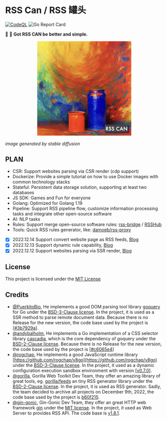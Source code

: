 # RSS Can / RSS 罐头

[![CodeQL](https://github.com/soulteary/RSS-Can/actions/workflows/codeql.yml/badge.svg)](https://github.com/soulteary/RSS-Can/actions/workflows/codeql.yml) ![Go Report Card](https://goreportcard.com/badge/github.com/soulteary/RSS-Can)


📰 🥫 **Got RSS CAN be better and simple.**

<p style="text-align: center;">
  <img src="./assets/images/project.jpg" width="300">
</p>

*image generated by stable diffusion*


## PLAN

- CSR: Support websites parsing via CSR render (cdp support)
- Dockerize: Provide a simple tutorial on how to use Docker images with common technology stacks
- Stateful: Persistent data storage solution, supporting at least two databases
- JS SDK: Games and Fun for everyone
- Golang: Optimized for Golang 1.19
- Pipeline: Support RSS pipeline flow, customize information processing tasks and integrate other open-source software
- AI: NLP tasks
- Rules: Support merge open-source software rules: [rss-bridge](https://github.com/RSS-Bridge/rss-bridge/tree/master/bridges) / [RSSHub](https://github.com/DIYgod/RSSHub/tree/master/lib)
- Tools: Quick RSS rules generator, like: [damoeb/rss-proxy](https://github.com/damoeb/rss-proxy)
- [x] 2022.12.14 Support convert website page as RSS feeds, [Blog](https://soulteary.com/2022/12/14/rsscan-convert-website-information-stream-to-rss-feed-part-3.html)
- [x] 2022.12.13 Support dynamic rule capability, [Blog](https://soulteary.com/2022/12/13/rsscan-make-golang-applications-with-v8-part-2.html)
- [x] 2022.12.12 Support websites parsing via SSR render, [Blog](https://soulteary.com/2022/12/12/rsscan-better-rsshub-service-build-with-golang-part-1.html)

## License

This project is licensed under the [MIT License](https://github.com/soulteary/RSS-Can/blob/main/LICENSE)

## Credits

- [@PuerkitoBio](https://github.com/PuerkitoBio), He implements a good DOM parsing tool library [goquery](https://github.com/PuerkitoBio/goquery) for Go under the [BSD-3-Clause license](https://github.com/PuerkitoBio/goquery/blob/master/LICENSE). In the project, it is used as a SSR method to parse remote document data. Because there is no Release for the new version, the code base used by the project is [[#3b7929a](https://github.com/PuerkitoBio/goquery/commit/3b7929a0d759a20968ba605c56bc3027c30d3527)].
- [@andybalholm](https://github.com/andybalholm), He implements a Go implementation of a CSS selector library [cascadia](https://github.com/andybalholm/cascadia), which is the core dependency of goquery under the [BSD-2-Clause license](https://github.com/andybalholm/cascadia/blob/master/LICENSE). Because there is no Release for the new version, the code base used by the project is [[#c6065e4](https://github.com/andybalholm/cascadia/commit/c6065e4618b7f538edf5ca0d6b5b2fd0fe129fdd)]
- [@rogchap](https://github.com/rogchap), He implements a good JavaScript runtime library [https://github.com/rogchap/v8go](https://github.com/rogchap/v8go) under the [BSD-3-Clause license](https://github.com/rogchap/v8go/blob/master/LICENSE). In the project, it used as a dynamic configuration execution sandbox environment with version [[v0.7.0](https://github.com/rogchap/v8go/releases/tag/v0.7.0)].
- [@gorilla](https://github.com/gorilla), Gorilla Web Toolkit Dev Team, they offer an amazing library of great tools, eg. [gorilla/feeds](https://github.com/gorilla/feeds) an tiny RSS generator library under the [BSD-2-Clause license](https://github.com/gorilla/feeds/blob/master/LICENSE). In the project, it is used as RSS generator. Sadly, the team decided to archive all projects on December 9th, 2022, the code base used by the project is [b60f215](https://github.com/gorilla/feeds/commit/b60f215f72c708b0800622c804167bea85539ea5).
- [@gin-gonic](https://github.com/gin-gonic), Gin-Gonic Dev Team, they offer an great HTTP web framework [gin](https://github.com/gin-gonic/gin) under the [MIT license](https://github.com/gin-gonic/gin/blob/master/LICENSE). In the project, it used as Web Server to provides RSS API. The code base is [v1.8.1](https://github.com/gin-gonic/gin/releases/tag/v1.8.1).
